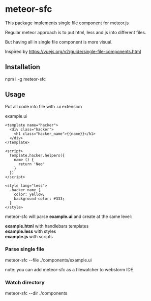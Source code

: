 # meteor-sfc

This package implements single file component for meteor.js

Regular meteor approach is to put html, less and js into different files.

But having all in single file component is more visual. 

Inspired by https://vuejs.org/v2/guide/single-file-components.html

## Installation
 
 npm i -g meteor-sfc

## Usage

Put all code into file with .ui extension 

example.ui
~~~~
<template name="hacker">
  <div class="hacker">
    <h1 class="hacker_name">{{name}}</h1>
  </div>
</template>

<script>
  Template.hacker.helpers({
    name () {
      return 'Neo'
    }
  })
</script>

<style lang="less">
  .hacker_name {
    color: yellow;
    background-color: #333;
  }
</style>
~~~~

meteor-sfc will parse **example.ui** and create at the same level:

**example.html** with handlebars templates <br>
**example.less** with styles <br>
**example.js** with scripts 


### Parse single file

meteor-sfc --file ./components/example.ui

note: you can add meteor-sfc as a filewatcher to webstorm IDE

### Watch directory 

meteor-sfc --dir ./components
